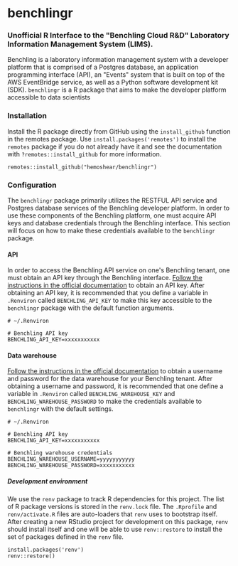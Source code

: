 # benchlingr
### Unofficial R Interface to the "Benchling Cloud R&D" Laboratory Information Management System (LIMS).

Benchling is a laboratory information management system with a developer platform that is comprised of a Postgres database, an application programming interface (API), an "Events" system that is built on top of the AWS EventBridge service, as well as a Python software development kit (SDK). `benchlingr` is a R package that aims to make the developer platform accessible to data scientists

### Installation

Install the R package directly from GitHub using the `install_github` function in the remotes package. Use `install.packages('remotes')` to install the `remotes` package if you do not already have it and see the documentation with `?remotes::install_github` for more information.

```
remotes::install_github("hemoshear/benchlingr")
```

### Configuration

The `benchlingr` package primarily utilizes the RESTFUL API service and Postgres database services of the Benchling developer platform. In order to use these components of the Benchling platform, one must acquire API keys and database credentials through the Benchling interface. This section will focus on how to make these credentials available to the `benchlingr` package. 

#### API

In order to access the Benchling API service on one's Benchling tenant, one must obtain an API key through the Benchling interface. [Follow the instructions in the official documentation](linkhere) to obtain an API key. After obtaining an API key, it is recommended that you define a variable in `.Renviron` called `BENCHLING_API_KEY` to make this key accessible to the `benchlingr` package with the default function arguments. 

```
# ~/.Renviron

# Benchling API key
BENCHLING_API_KEY=xxxxxxxxxxx
```

#### Data warehouse

[Follow the instructions in the official documentation](linkhere) to obtain a username and password for the data warehouse for your Benchling tenant. After obtaining a username and password, it is recommended that one define a variable in `.Renviron` called `BENCHLING_WAREHOUSE_KEY` and `BENCHLING_WAREHOUSE_PASSWORD` to make the credentials available to `benchlingr` with the default settings. 

```
# ~/.Renviron

# Benchling API key
BENCHLING_API_KEY=xxxxxxxxxxx

# Benchling warehouse credentials
BENCHLING_WAREHOUSE_USERNAME=yyyyyyyyyyy
BENCHLING_WAREHOUSE_PASSWORD=xxxxxxxxxxx
```


##### Development environment

We use the `renv` package to track R dependencies for this project. The list of R package versions is stored in the `renv.lock` file. The `.Rprofile` and `renv/activate.R` files are auto-loaders that `renv` uses to bootstrap itself. After creating a new RStudio project for development on this package, `renv` should install itself and one will be able to use `renv::restore` to install the set of packages defined in the `renv` file.

```
install.packages('renv')
renv::restore()
```
